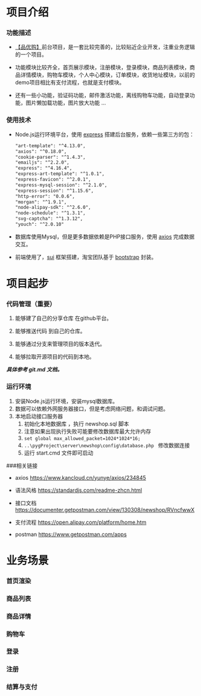 # 项目介绍

### 功能描述

- [【品优购】](https://ns.uieee.com/)前台项目，是一套比较完善的，比较贴近企业开发，注重业务逻辑的一个项目。

- 功能模块比较齐全，首页展示模块，注册模块，登录模块，商品列表模块，商品详情模块，购物车模块，个人中心模块，订单模块，收货地址模块，以前的demo项目相比有支付流程，也就是支付模块。

- 还有一些小功能，验证码功能，邮件激活功能，离线购物车功能，自动登录功能，图片懒加载功能，图片放大功能 ...

### 使用技术

- Node.js运行环境平台，使用 [express](http://www.expressjs.com.cn/) 搭建后台服务，依赖一些第三方的包：

  ```reStructuredText
  "art-template": "^4.13.0",
  "axios": "^0.18.0",
  "cookie-parser": "^1.4.3",
  "emailjs": "^2.2.0",
  "express": "^4.16.4",
  "express-art-template": "^1.0.1",
  "express-favicon": "^2.0.1",
  "express-mysql-session": "^2.1.0",
  "express-session": "^1.15.6",
  "http-error": "0.0.6",
  "morgan": "^1.9.1",
  "node-alipay-sdk": "^2.6.0",
  "node-schedule": "^1.3.1",
  "svg-captcha": "^1.3.12",
  "youch": "^2.0.10"
  ```

- 数据库使用Mysql，但是更多数据依赖是PHP接口服务，使用 [axios](https://www.kancloud.cn/yunye/axios/234845) 完成数据交互。

- 前端使用了，[sui](http://sui.taobao.org/sui/docs/gallery.html)  框架搭建，淘宝团队基于 [bootstrap](http://www.bootcss.com/) 封装。





# 项目起步

### 代码管理（重要）

1.  能够建了自己的分享仓库 在github平台。

2.  能够推送代码 到自己的仓库。

3.  能够通过分支来管理项目的版本迭代。

4.  能够拉取开源项目的代码到本地。

   ***具体参考 git.md 文档。***

### 运行环境

1. 安装Node.js运行环境，安装mysql数据库。
2. 数据可以依赖外网服务器接口，但是考虑网络问题，和调试问题。
3. 本地启动接口服务器
   1. 初始化本地数据库 ，执行 newshop.sql 脚本
   2. 注意如果出现执行失败可能要修改数据库最大允许内存 
   3. `set global max_allowed_packet=1024*1024*16; `
   4. `..\pygProject\server\newshop\config\database.php ` 修改数据连接
   5. 运行 start.cmd 文件即可启动

###相关链接

- axios  https://www.kancloud.cn/yunye/axios/234845

- 语法风格   https://standardjs.com/readme-zhcn.html

- 接口文档  https://documenter.getpostman.com/view/130308/newshop/RVncfwwX

- 支付流程  https://open.alipay.com/platform/home.htm

- postman https://www.getpostman.com/apps

# 业务场景

### 首页渲染

### 商品列表

### 商品详情

### 购物车

### 登录

### 注册

### 结算与支付


